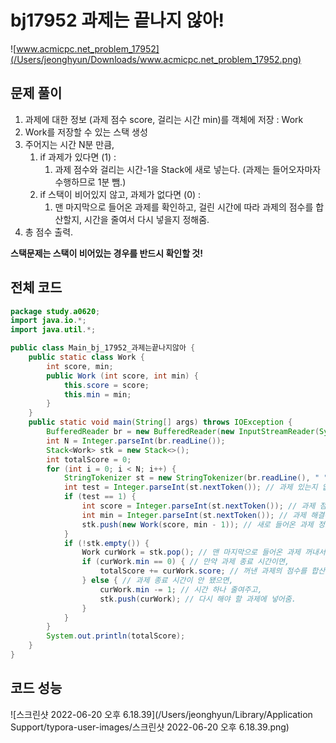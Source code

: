 # bj17952 과제는 끝나지 않아!

![www.acmicpc.net_problem_17952](/Users/jeonghyun/Downloads/www.acmicpc.net_problem_17952.png)

## 문제 풀이

1. 과제에 대한 정보 (과제 점수 score, 걸리는 시간 min)를 객체에 저장 : Work
2. Work를 저장할 수 있는 스택 생성
3. 주어지는 시간 N분 만큼,
   1. if 과제가 있다면 (1) :
      1. 과제 점수와 걸리는 시간-1을 Stack에 새로 넣는다. (과제는 들어오자마자 수행하므로 1분 뺌.)
   2. if 스택이 비어있지 않고, 과제가 없다면 (0) :
      1. 맨 마지막으로 들어온 과제를 확인하고, 걸린 시간에 따라 과제의 점수를 합산할지, 시간을 줄여서 다시 넣을지 정해줌.
4. 총 점수 출력.



**스택문제는 스택이 비어있는 경우를 반드시 확인할 것!**

## 전체 코드

```java
package study.a0620;
import java.io.*;
import java.util.*;

public class Main_bj_17952_과제는끝나지않아 {
    public static class Work {
        int score, min;
        public Work (int score, int min) {
            this.score = score;
            this.min = min;
        }
    }
    public static void main(String[] args) throws IOException {
        BufferedReader br = new BufferedReader(new InputStreamReader(System.in));
        int N = Integer.parseInt(br.readLine());
        Stack<Work> stk = new Stack<>();
        int totalScore = 0;
        for (int i = 0; i < N; i++) {
            StringTokenizer st = new StringTokenizer(br.readLine(), " ");
            int test = Integer.parseInt(st.nextToken()); // 과제 있는지 없는지 (1, 0)
            if (test == 1) {
                int score = Integer.parseInt(st.nextToken()); // 과제 점수
                int min = Integer.parseInt(st.nextToken()); // 과제 해결에 걸리는 시간
                stk.push(new Work(score, min - 1)); // 새로 들어온 과제 정보 넣기, 과제는 들어오자마자 함.
            }
            if (!stk.empty()) {
                Work curWork = stk.pop(); // 맨 마지막으로 들어온 과제 꺼내서 확인.
                if (curWork.min == 0) { // 만약 과제 종료 시간이면,
                    totalScore += curWork.score; // 꺼낸 과제의 점수를 합산.
                } else { // 과제 종료 시간이 안 됐으면,
                    curWork.min -= 1; // 시간 하나 줄여주고,
                    stk.push(curWork); // 다시 해야 할 과제에 넣어줌.
                }
            }
        }
        System.out.println(totalScore);
    }
}
```

## 코드 성능

![스크린샷 2022-06-20 오후 6.18.39](/Users/jeonghyun/Library/Application Support/typora-user-images/스크린샷 2022-06-20 오후 6.18.39.png)

